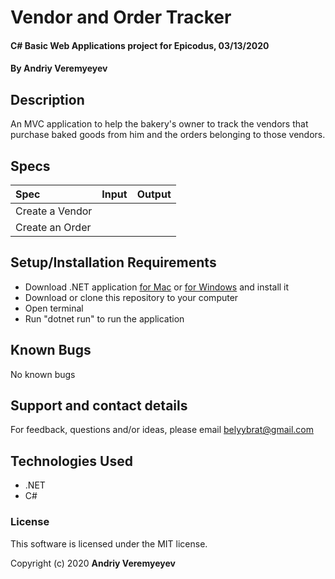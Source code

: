 # Vendor and Order Tracker

#### C# Basic Web Applications project for Epicodus, 03/13/2020

#### By Andriy Veremyeyev

## Description

An MVC application to help the bakery's owner to track the vendors that purchase baked goods from him and the orders belonging to those vendors.

## Specs

| Spec | Input | Output |
| :-------------     | :------------- | :------------- |
| Create a Vendor |  |  |
| Create an Order |  |  |



## Setup/Installation Requirements

- Download .NET application [for Mac](https://dotnet.microsoft.com/download/dotnet-core/thank-you/sdk-2.2.106-macos-x64-installer) or [for Windows](https://dotnet.microsoft.com/download/dotnet-core/thank-you/sdk-2.2.203-windows-x64-installer) and install it
- Download or clone this repository to your computer
- Open terminal
- Run "dotnet run" to run the application

## Known Bugs

No known bugs

## Support and contact details

For feedback, questions and/or ideas, please email belyybrat@gmail.com

## Technologies Used

- .NET
- C#

### License

This software is licensed under the MIT license.

Copyright (c) 2020 **Andriy Veremyeyev**